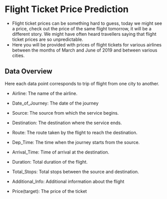 # Flight Ticket Price Prediction
* Flight ticket prices can be something hard to guess, today we might see a price, check out the price of the same flight tomorrow, it will be a different story. We might have often heard travellers saying that flight ticket prices are so unpredictable. 
* Here you will be provided with prices of flight tickets for various airlines between the months of March and June of 2019 and between various cities.



## Data Overview
Here each data point corresponds to trip of flight from one city to another.
* Airline: The name of the airline.

* Date_of_Journey: The date of the journey

* Source: The source from which the service begins.

* Destination: The destination where the service ends.

* Route: The route taken by the flight to reach the destination.

* Dep_Time: The time when the journey starts from the source.

* Arrival_Time: Time of arrival at the destination.

* Duration: Total duration of the flight.

* Total_Stops: Total stops between the source and destination.

* Additional_Info: Additional information about the flight

* Price(target): The price of the ticket


